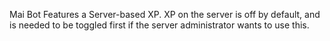 Mai Bot Features a Server-based XP. XP on the server is off by default, and is needed to be toggled first if the server administrator wants to use this.